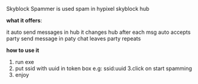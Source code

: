 Skyblock Spammer is used spam in hypixel skyblock hub

**what it offers**:

it auto send messages in hub
it changes hub after each msg
auto accepts party
send message in paty chat
leaves party 
repeats

**how to use it**
1. run exe
2. put ssid with uuid in token box e.g: ssid:uuid
3.click on start spamming
4. enjoy

